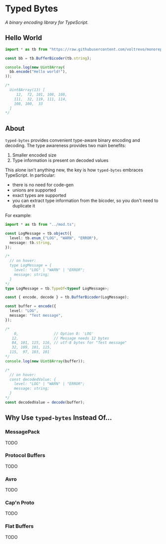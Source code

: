 # Typed Bytes

*A binary encoding library for TypeScript.*

## Hello World

```ts
import * as tb from "https://raw.githubusercontent.com/voltrevo/monorepo/26caa290/projects/typed-bytes/mod.ts";

const bb = tb.BufferBicoder(tb.string);

console.log(new Uint8Array(
  bb.encode("Hello world!"),
));

/*
  Uint8Array(13) [
     12,  72, 101, 108, 108,
    111,  32, 119, 111, 114,
    108, 100,  33
  ]
*/
```

## About

`typed-bytes` provides convenient type-aware binary encoding and decoding. The
type awareness provides two main benefits:

1. Smaller encoded size
2. Type information is present on decoded values

This alone isn't anything new, the key is how `typed-bytes` embraces TypeScript.
In particular:
- there is no need for code-gen
- unions are supported
- exact types are supported
- you can extract type information from the bicoder, so you don't need to duplicate it

For example:

```ts
import * as tb from "../mod.ts";

const LogMessage = tb.object({
  level: tb.enum_("LOG", "WARN", "ERROR"),
  message: tb.string,
});

/*
  // on hover:
  type LogMessage = {
    level: "LOG" | "WARN" | "ERROR";
    message: string;
  }
*/
type LogMessage = tb.TypeOf<typeof LogMessage>;

const { encode, decode } = tb.BufferBicoder(LogMessage);

const buffer = encode({
  level: "LOG",
  message: "Test message",
});

/*
    0,                // Option 0: 'LOG'
   12,                // Message needs 12 bytes
   84, 101, 115, 116, // utf-8 bytes for "Test message"
   32, 109, 101, 115,
  115,  97, 103, 101
*/
console.log(new Uint8Array(buffer));

/*
  // on hover:
  const decodedValue: {
    level: "LOG" | "WARN" | "ERROR";
    message: string;
  }
*/
const decodedValue = decode(buffer);
```

## Why Use `typed-bytes` Instead Of...

### MessagePack

TODO

### Protocol Buffers

TODO

### Avro

TODO

### Cap'n Proto

TODO

### Flat Buffers

TODO
